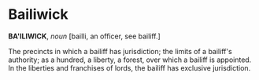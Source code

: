 # Bailiwick

**BA'ILIWICK**, _noun_ \[bailli, an officer, see bailiff.\]

The precincts in which a bailiff has jurisdiction; the limits of a bailiff's authority; as a hundred, a liberty, a forest, over which a bailiff is appointed. In the liberties and franchises of lords, the bailiff has exclusive jurisdiction.